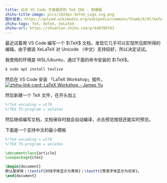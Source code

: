 ```yaml
---
title: 也许 VS Code 才是最好的 TeX IDE - 附模板
zhihu-title-image: pics/1024px-XeTeX_Logo.svg.png
图片信息: https://upload.wikimedia.org/wikipedia/commons/thumb/9/9f/XeTeX_Logo.svg/1024px-XeTeX_Logo.svg.png 公有领域
zhihu-tags: TeX, XeTeX, XeLaTeX
zhihu-url: https://zhuanlan.zhihu.com/p/448709781
---
```


最近试着用 VS Code 编写一个 $\TeX$  文档，发现它几乎可以实现所见即所得的编辑。由于据说 XeLaTeX 对 Unicode （中文）支持较好，所以决定试试。 

我使用的环境是 WSL/Ubuntu，通过下面的命令安装的 $\TeX$。

```sh
$ sudo apt install texlive
```

然后在 VS Code 安装 「LaTeX Workshop」插件。[![zhihu-link-card: LaTeX Workshop - James Yu](https://james-yu.gallerycdn.vsassets.io/extensions/james-yu/latex-workshop/8.22.0/1636984769378/Microsoft.VisualStudio.Services.Icons.Default)](https://marketplace.visualstudio.com/items?itemName=James-Yu.latex-workshop)

然后新建一个 TeX 文件，在开头加上

```tex
%!TeX encoding = utf8
%!TEX TS-program = xelatex
```

然后继续编写文档，文档保存时就会自动编译，点击预览按钮还能实时预览。

下面是一个支持中文的最小模板

```tex
%!TeX encoding = utf8
%!TEX TS-program = xelatex

\documentclass{article}
\usepackage{ctex}

\begin{document}
默认是宋体；\textsf{衬线字体显示为黑体}；\texttt{等宽字体显示为仿宋}。
\end{document}
```
